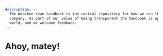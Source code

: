 ```yaml
---
description: >-
  The Webikon team handbook is the central repository for how we run the
  company. As part of our value of being transparent the handbook is open to the
  world, and we welcome feedback.
---
```


# Ahoy, matey!

